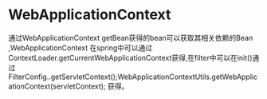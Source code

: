 # WebApplicationContext
通过WebApplicationContext getBean获得的bean可以获取其相关依赖的Bean ,WebApplicationContext 在spring中可以通过ContextLoader.getCurrentWebApplicationContext获得,在filter中可以在init()通过FilterConfig..getServletContext();WebApplicationContextUtils.getWebApplicationContext(servletContext); 获得。